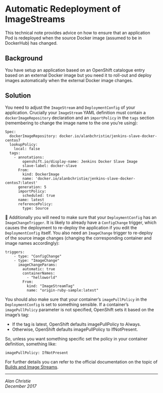 # Automatic Redeployment of ImageStreams
This technical note provides advice on how to ensure that an application
Pod is redeployed when the source Docker image (assumed to be in DockerHub)
has changed.

## Background
You have setup an application based on an OpenShift catalogue entry based on
an external Docker image but you need it to roll-out and deploy images
automatically when the external Docker image changes.

## Solution
You need to adjust the `ImageStream` and `DeploymentConfig` of your application.
Crucially your `ImageStream` YAML definition must contain a
`dockerImageRepository` declaration and an `importPolicy` in the `tags` section
(remembering to change the image name to the one you’re using):

```
Spec:
  dockerImageRepository: docker.io/alanbchristie/jenkins-slave-docker-centos7
  lookupPolicy:
    local: false
  tags:
    - annotations:
        openshift.io/display-name: Jenkins Docker Slave Image
        slave-label: docker-slave
      From:
        kind: DockerImage
        name: 'docker.io/alanbchristie/jenkins-slave-docker-centos7:latest'
      generation: 5
      importPolicy:
        scheduled: true
      name: latest
      referencePolicy:
        type: Source
```

Additionally you will need to make sure that your `DeploymentConfig` has an
`ImageChangeTrigger`. It is likely to already have a `ConfigChange` trigger,
which causes the deployment to re-deploy the application if you edit the
`DeploymentConfig` itself. You also need an `ImageChange` trigger to re-deploy
of the source image changes (changing the corresponding container and image
names accordingly):

```
triggers:
    - type: "ConfigChange"
    - type: "ImageChange"
      imageChangeParams:
        automatic: true
        containerNames:
          - "helloworld"
        From:
          kind: "ImageStreamTag"
          name: "origin-ruby-sample:latest"
```

You should also make sure that your container’s `imagePullPolicy` in the
`DeploymentConfig` is set to something sensible. If a container’s
`imagePullPolicy` parameter is not specified, OpenShift sets it based on the
image’s tag:

-   If the tag is latest, OpenShift defaults imagePullPolicy to Always.
-   Otherwise, OpenShift defaults imagePullPolicy to IfNotPresent.

So, unless you want something specific set the policy in your container
definition, something like:

```
imagePullPolicy: IfNotPresent
```

For further details you can refer to the official documentation on the topic of
[Builds and Image Streams].

---

[Builds and Image Streams]: https://docs.openshift.com/enterprise/3.0/architecture/core_concepts/builds_and_image_streams.html

_Alan Christie  
December 2017_
